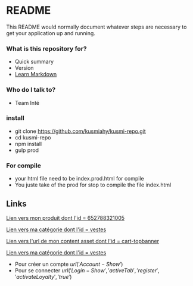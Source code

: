 # README #

This README would normally document whatever steps are necessary to get your application up and running.

### What is this repository for? ###

* Quick summary
* Version
* [Learn Markdown](https://github.com/kusmiahy/kusmi-repo)

### Who do I talk to? ###

* Team Inté

### install ###
* git clone https://github.com/kusmiahy/kusmi-repo.git
* cd kusmi-repo 
* npm install
* gulp prod

### For compile ###
* your html file need to be index.prod.html for compile 
* You juste take of the prod for stop to compile the file index.html 

## Links ##

<!--Lien vers une fiche produit-->
<a href="$url('Product-Show','pid','652788321005')$">Lien vers mon produit dont l'id = 652788321005 </a>
<!-- Lien vers une page categories -->
<a href="$url('Search-Show','cgid','vestes')$">Lien vers ma catégorie dont l'id = vestes</a>
<!-- Lien vers une page de contenu -->
<a href="$url('Page-Show','cid','cart-topbanner')$">Lien vers l'url de mon content asset dont l'id = cart-topbanner</a>
<!-- Lien vers une page seasonal show (noël) -->
<a href="$url('Seasonal-Show','cid','')$">Lien vers ma catégorie dont l'id = vestes</a>
* Pour créer un compte
$url('Account-Show')$
* Pour se connecter
$url('Login-Show', 'activeTab', 'register', 'activateLoyalty', 'true')$
